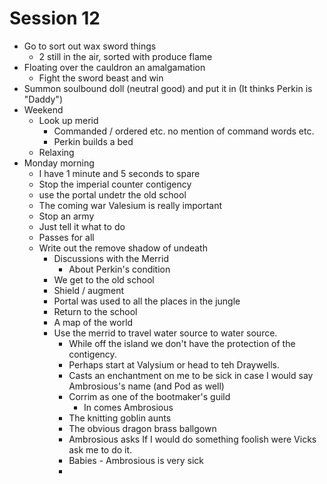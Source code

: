 # Session 12
 - Go to sort out wax sword things
   - 2 still in the air, sorted with produce flame
 - Floating over the cauldron an amalgamation
   - Fight the sword beast and win
 - Summon soulbound doll (neutral good) and put it in (It thinks Perkin is "Daddy")
 - Weekend
   - Look up merid
     - Commanded / ordered etc. no mention of command words etc.
     - Perkin builds a bed
   - Relaxing
 - Monday morning
   - I have 1 minute and 5 seconds to spare
   - Stop the imperial counter contigency
   - use the portal undetr the old school
   - The coming war Valesium is really important
   - Stop an army
   - Just tell it what to do
   - Passes for all
   - Write out the remove shadow of undeath
     - Discussions with the Merrid
       - About Perkin's condition
     - We get to the old school
     - Shield / augment
     - Portal was used to all the places in the jungle
     - Return to the school
     - A map of the world
     - Use the merrid to travel water source to water source.
       - While off the island we don't have the protection of the contigency.
       - Perhaps start at Valysium or head to teh Draywells.
       - Casts an enchantment on me to be sick in case I would say Ambrosious's name (and Pod as well)
       - Corrim as one of the bootmaker's guild
         - In comes Ambrosious 
       - The knitting goblin aunts
       - The obvious dragon brass ballgown
       - Ambrosious asks If I would do something foolish were Vicks ask me to do it.
       - Babies - Ambrosious is very sick
       - 
